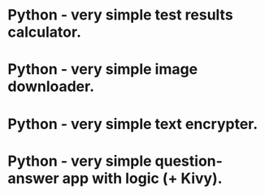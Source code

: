 # Python - very simple test results calculator.
# Python - very simple image downloader.
# Python - very simple text encrypter.
# Python - very simple question-answer app with logic (+ Kivy). 
